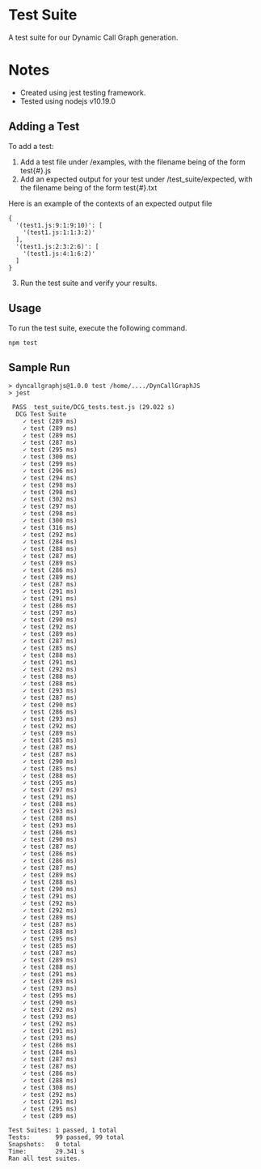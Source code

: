 # Test Suite
A test suite for our Dynamic Call Graph generation.

# Notes
* Created using jest testing framework.
* Tested using nodejs v10.19.0

## Adding a Test
To add a test:

1. Add a test file under /examples, with the filename being of the form test{#}.js
2. Add an expected output for your test under /test_suite/expected, with the filename being of the form test{#}.txt

Here is an example of the contexts of an expected output file
```
{
  '(test1.js:9:1:9:10)': [
    '(test1.js:1:1:3:2)'
  ],
  '(test1.js:2:3:2:6)': [
    '(test1.js:4:1:6:2)'
  ]
}
```

3. Run the test suite and verify your results.

## Usage
To run the test suite, execute the following command.
```
npm test
```

## Sample Run
```
> dyncallgraphjs@1.0.0 test /home/..../DynCallGraphJS
> jest

 PASS  test_suite/DCG_tests.test.js (29.022 s)
  DCG Test Suite
    ✓ test (289 ms)
    ✓ test (289 ms)
    ✓ test (289 ms)
    ✓ test (287 ms)
    ✓ test (295 ms)
    ✓ test (300 ms)
    ✓ test (299 ms)
    ✓ test (296 ms)
    ✓ test (294 ms)
    ✓ test (298 ms)
    ✓ test (298 ms)
    ✓ test (302 ms)
    ✓ test (297 ms)
    ✓ test (298 ms)
    ✓ test (300 ms)
    ✓ test (316 ms)
    ✓ test (292 ms)
    ✓ test (284 ms)
    ✓ test (288 ms)
    ✓ test (287 ms)
    ✓ test (289 ms)
    ✓ test (286 ms)
    ✓ test (289 ms)
    ✓ test (287 ms)
    ✓ test (291 ms)
    ✓ test (291 ms)
    ✓ test (286 ms)
    ✓ test (297 ms)
    ✓ test (290 ms)
    ✓ test (292 ms)
    ✓ test (289 ms)
    ✓ test (287 ms)
    ✓ test (285 ms)
    ✓ test (288 ms)
    ✓ test (291 ms)
    ✓ test (292 ms)
    ✓ test (288 ms)
    ✓ test (288 ms)
    ✓ test (293 ms)
    ✓ test (287 ms)
    ✓ test (290 ms)
    ✓ test (286 ms)
    ✓ test (293 ms)
    ✓ test (292 ms)
    ✓ test (289 ms)
    ✓ test (285 ms)
    ✓ test (287 ms)
    ✓ test (287 ms)
    ✓ test (290 ms)
    ✓ test (285 ms)
    ✓ test (288 ms)
    ✓ test (295 ms)
    ✓ test (297 ms)
    ✓ test (291 ms)
    ✓ test (288 ms)
    ✓ test (293 ms)
    ✓ test (288 ms)
    ✓ test (293 ms)
    ✓ test (286 ms)
    ✓ test (290 ms)
    ✓ test (287 ms)
    ✓ test (286 ms)
    ✓ test (286 ms)
    ✓ test (287 ms)
    ✓ test (289 ms)
    ✓ test (288 ms)
    ✓ test (290 ms)
    ✓ test (291 ms)
    ✓ test (292 ms)
    ✓ test (292 ms)
    ✓ test (289 ms)
    ✓ test (287 ms)
    ✓ test (288 ms)
    ✓ test (295 ms)
    ✓ test (285 ms)
    ✓ test (287 ms)
    ✓ test (289 ms)
    ✓ test (288 ms)
    ✓ test (291 ms)
    ✓ test (289 ms)
    ✓ test (293 ms)
    ✓ test (295 ms)
    ✓ test (290 ms)
    ✓ test (292 ms)
    ✓ test (293 ms)
    ✓ test (292 ms)
    ✓ test (291 ms)
    ✓ test (293 ms)
    ✓ test (286 ms)
    ✓ test (284 ms)
    ✓ test (287 ms)
    ✓ test (287 ms)
    ✓ test (286 ms)
    ✓ test (288 ms)
    ✓ test (308 ms)
    ✓ test (292 ms)
    ✓ test (291 ms)
    ✓ test (295 ms)
    ✓ test (289 ms)

Test Suites: 1 passed, 1 total
Tests:       99 passed, 99 total
Snapshots:   0 total
Time:        29.341 s
Ran all test suites.

```


